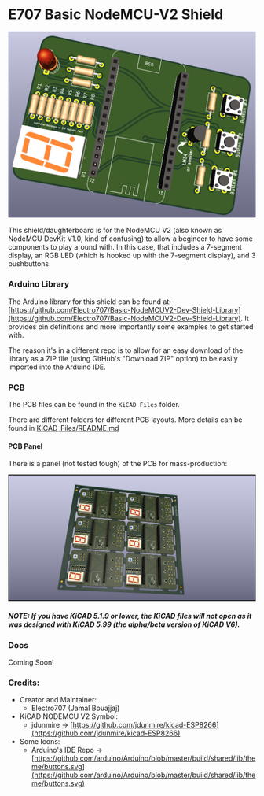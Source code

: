 # E707 Basic NodeMCU-V2 Shield 

![PCB 3D Preview](.misc/Screenshot_20210317_004601.png)

This shield/daughterboard is for the NodeMCU V2 (also known as NodeMCU DevKit V1.0, kind of confusing) to allow a begineer to have some components to play around with. In this case, that includes a 7-segment display, an RGB LED (which is hooked up with the 7-segment display), and 3 pushbuttons.

### Arduino Library

The Arduino library for this shield can be found at: [https://github.com/Electro707/Basic-NodeMCUV2-Dev-Shield-Library](https://github.com/Electro707/Basic-NodeMCUV2-Dev-Shield-Library). It provides pin definitions and more importantly some examples to get started with.

The reason it's in a different repo is to allow for an easy download of the library as a ZIP file (using GitHub's "Download ZIP" option) to be easily imported into the Arduino IDE. 

### PCB

The PCB files can be found in the `KiCAD Files` folder. 

There are different folders for different PCB layouts. More details can be found in [KiCAD_Files/README.md](KiCAD_Files/README.md)

#### PCB Panel

There is a panel (not tested tough) of the PCB for mass-production:

![Panel Picture](.misc/PCB-S-Panelization202103181252.png)

##### NOTE: If you have KiCAD 5.1.9 or lower, the KiCAD files will not open as it was designed with KiCAD 5.99 (the alpha/beta version of KiCAD V6).

### Docs 
Coming Soon!

### Credits:
- Creator and Maintainer:
    - Electro707 (Jamal Bouajjaj)
- KiCAD NODEMCU V2 Symbol:
    - jdunmire -> [https://github.com/jdunmire/kicad-ESP8266](https://github.com/jdunmire/kicad-ESP8266)
- Some Icons:
    - Arduino's IDE Repo -> [https://github.com/arduino/Arduino/blob/master/build/shared/lib/theme/buttons.svg](https://github.com/arduino/Arduino/blob/master/build/shared/lib/theme/buttons.svg)
